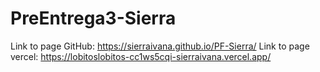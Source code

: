 # PreEntrega3-Sierra
Link to page GitHub: https://sierraivana.github.io/PF-Sierra/
Link to page vercel: https://lobitoslobitos-cc1ws5cqi-sierraivana.vercel.app/

